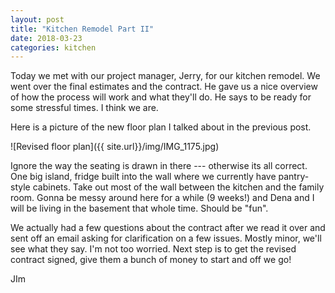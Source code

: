 ```yaml
---
layout: post
title: "Kitchen Remodel Part II"
date: 2018-03-23
categories: kitchen
---
```

Today we met with our project manager, Jerry, for our kitchen remodel. We went over the final estimates and the contract. He gave us a nice overview of how the process will work and what they'll do. He says to be ready for some stressful times. I think we are. 

Here is a picture of the new floor plan I talked about in the previous post. 

![Revised floor plan]({{ site.url}}/img/IMG_1175.jpg)

Ignore the way the seating is drawn in there --- otherwise its all correct. One big island, fridge built into the wall where we currently have pantry-style cabinets. Take out most of the wall between the kitchen and the family room. Gonna be messy around here for a while (9 weeks!) and Dena and I will be living in the basement that whole time. Should be "fun". 

We actually had a few questions about the contract after we read it over and sent off an email asking for clarification on a few issues. Mostly minor, we'll see what they say. I'm not too worried. Next step is to get the revised contract signed, give them a bunch of money to start and off we go! 

JIm
